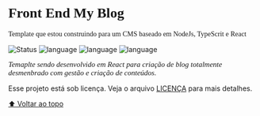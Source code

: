 <h1 style="font-family:'poppins';">
Front End My Blog
</h1>

<p style="font-family:'poppins';">
Template que estou construindo para um CMS baseado em NodeJs, TypeScrit e React
</p>

![Status](https://img.shields.io/badge/status-developing-%236A5ACD?style=for-the-badge)
![language](https://img.shields.io/badge/typescript-%233178c6?style=for-the-badge&)
![language](https://img.shields.io/badge/react-%2300C1F2?style=for-the-badge&)
![language](https://img.shields.io/badge/JS-%23F7E018?style=for-the-badge&)

<i style="font-family:'poppins'; font-size:15px;">Temaplte sendo desenvolvido em React para criação de blog totalmente desmenbrado com gestão e criação de conteúdos.</i>

Esse projeto está sob licença. Veja o arquivo [LICENÇA](LICENSE.md) para mais detalhes.

[⬆ Voltar ao topo](#nome-do-projeto)<br>
